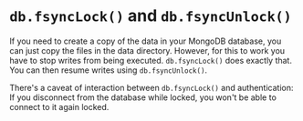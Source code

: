 # `db.fsyncLock()` and `db.fsyncUnlock()`
If you need to create a copy of the data in your MongoDB database, you can just copy the files in the data directory. However, for this to work you have to stop writes from being executed. `db.fsyncLock()` does exactly that. You can then resume writes using `db.fsyncUnlock()`.

There's a caveat of interaction between `db.fsyncLock()` and authentication: If you disconnect from the database while locked, you won't be able to connect to it again locked.
